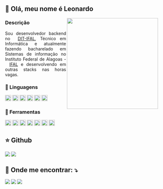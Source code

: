 ## 💛 Olá, meu nome é Leonardo
<img height=300 align="right" src="https://user-images.githubusercontent.com/65029974/231925570-e2fbd6a4-39ab-4fea-98e6-3bb8929adae6.png" />

### Descrição
<section>
<p align="justify">
  Sou desenvolvedor backend no <img height="12px" src="https://avatars.githubusercontent.com/u/64100714?s=200&v=4"/><a href="https://github.com/DIT-IFAL">DIT-IFAL</a>, Técnico em Informática e atualmente fazendo bacharelado em Sistemas de informação no Instituto Federal de Alagoas - <img height="14px" src="https://play-lh.googleusercontent.com/DxVKD8i1OlpLwBIt8LtI5zLZqp0afABhdWbHs0Sq0lOEacRmr5HGfZsoiJmDysrnXLCo=w240-h480-rw"/><a href="">IFAL</a> e desenvolvendo em outras stacks nas horas vagas.
</p>

### 🚀 Linguagens 
  <img height="20px" src="https://img.shields.io/badge/-Go-333333?style=flat&logo=go&logoColor=aqua"/> <img height="20px" src="https://img.shields.io/badge/-Javascript-333333?style=flat&logo=javascript&logoColor=yellow"/> <img height="20px" src="https://img.shields.io/badge/-Typescript-333333?style=flat&logo=typescript&logoColor=blue"/> <img height="20px" src="https://img.shields.io/badge/-Dart-333333?style=flat&logo=dart&logoColor=blue"/> <img height="20px" src="https://img.shields.io/badge/-C-333333?style=flat&logo=c&logoColor=white"/> <img height="20px" src="https://img.shields.io/badge/-Java-333333?style=flat&logo=java&logoColor=white"/>
  
### 💼 Ferramentas 
  <img height="20px" src="https://img.shields.io/badge/-PostgreSQL-333333?style=flat&logo=postgresql&logoColor=blue"/> <img height="20px" src="https://img.shields.io/badge/-Docker-333333?style=flat&logo=docker&logoColor=blue"/> <img height="20px" src="https://img.shields.io/badge/-MongoDB-333333?style=flat&logo=mongodb&logoColor=green"/> <img height="20px" src="https://img.shields.io/badge/-Express-333333?style=flat&logo=express&logoColor=white"/> 
<img height="20px" src="https://img.shields.io/badge/-Flutter-333333?style=flat&logo=flutter&logoColor=blue"/> <img height="20px" src="https://img.shields.io/badge/-Expo-333333?style=flat&logo=expo&logoColor=white"/> <img height="20px" src="https://img.shields.io/badge/-React-333333?style=flat&logo=react&logoColor=blue"/> 


## ⭐ Github 
  
<img src="https://github-readme-stats.vercel.app/api?username=mrleonardobrito&show_icons=true&theme=gruvbox"/>
<img src="https://github-readme-stats.vercel.app/api/top-langs/?username=mrleonardobrito&theme=gruvbox&layout=compact" />
  
## 💌 Onde me encontrar: ⤵️


<p align="left">
  <a href="# alt="Gmail">
  <img src="https://img.shields.io/badge/-Gmail-FF0000?style=flat-square&labelColor=FF0000&logo=gmail&logoColor=white&link=lbritogit@gmail.com" /></a>

  <a href="#" alt="Linkedin">
  <img src="https://img.shields.io/badge/-Linkedin-0e76a8?style=flat-square&logo=Linkedin&logoColor=white&link=LINK-DO-SEU-LINKEDIN" /></a>

  <a href="#" alt="Instagram">
  <img src="https://img.shields.io/badge/-Instagram-DF0174?style=flat-square&labelColor=DF0174&logo=instagram&logoColor=white&link=www.instagram.com/sr_leonidas"/></a>
</p>  
